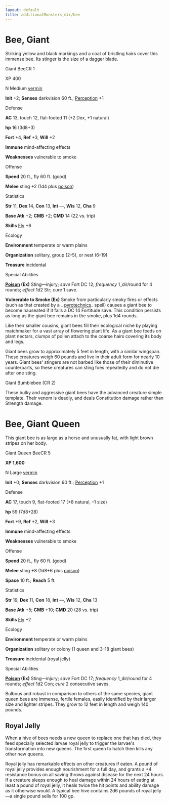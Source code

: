 ```yaml
---
layout: default
title: additionalMonsters_dir/bee
---
```

# Bee, Giant 

Striking yellow and black markings and a coat of bristling hairs cover this immense bee. Its stinger is the size of a dagger blade.

Giant BeeCR 1

XP 400

N Medium [vermin](../monsters_dir/creatureTypes#_vermin)

**Init** +2; **Senses** darkvision 60 ft.; [Perception](../additionalMonsters_dir/../skills_dir/perception#_perception) +1

Defense

**AC** 13, touch 12, flat-footed 11 (+2 Dex, +1 natural)

**hp** 16 (3d8+3)

**Fort** +4, **Ref** +3, **Will** +2

**Immune** mind-affecting effects

**Weaknesses** vulnerable to smoke

Offense

**Speed** 20 ft., fly 60 ft. (good)

**Melee** sting +2 (1d4 plus [poison](../monsters_dir/universalMonsterRules#_poison-(ex-or-su)))

Statistics

**Str** 11, **Dex** 14, **Con** 13, **Int** —, **Wis** 12, **Cha** 9

**Base Atk** +2; **CMB** +2; **CMD** 14 (22 vs. trip)

**Skills** [Fly](../additionalMonsters_dir/../skills_dir/fly#_fly) +6

Ecology

**Environment** temperate or warm plains

**Organization** solitary, group (2–5), or nest (6–19)

**Treasure** incidental

Special Abilities

**[Poison](../monsters_dir/universalMonsterRules#_poison-(ex-or-su)) (Ex)** Sting—injury; _save_ Fort DC 12; _frequency_ 1_dir/round for 4 rounds; _effect_ 1d2 Str; _cure_ 1 save.

**Vulnerable to Smoke (Ex)** Smoke from particularly smoky fires or effects (such as that created by a _ [pyrotechnics](../additionalMonsters_dir/../spells_dir/pyrotechnics#_pyrotechnics)_ spell) causes a giant bee to become nauseated if it fails a DC 14 Fortitude save. This condition persists as long as the giant bee remains in the smoke, plus 1d4 rounds.

Like their smaller cousins, giant bees fill their ecological niche by playing matchmaker for a vast array of flowering plant life. As a giant bee feeds on plant nectars, clumps of pollen attach to the coarse hairs covering its body and legs.

Giant bees grow to approximately 5 feet in length, with a similar wingspan. These creatures weigh 60 pounds and live in their adult form for nearly 10 years. Giant bees' stingers are not barbed like those of their diminutive counterparts, so these creatures can sting foes repeatedly and do not die after one sting.

Giant Bumblebee (CR 2)

These bulky and aggressive giant bees have the advanced creature simple template. Their venom is deadly, and deals Constitution damage rather than Strength damage.

# Bee, Giant Queen

This giant bee is as large as a horse and unusually fat, with light brown stripes on her body.

Giant Queen BeeCR 5

**XP 1,600**

N Large [vermin](../monsters_dir/creatureTypes#_vermin)

**Init** +0; **Senses** darkvision 60 ft.; [Perception](../additionalMonsters_dir/../skills_dir/perception#_perception) +1

Defense

**AC** 17, touch 9, flat-footed 17 (+8 natural, –1 size)

**hp** 59 (7d8+28)

**Fort** +9, **Ref** +2, **Will** +3

**Immune** mind-affecting effects

**Weaknesses** vulnerable to smoke

Offense

**Speed** 20 ft., fly 60 ft. (good)

**Melee** sting +8 (1d8+6 plus [poison](../monsters_dir/universalMonsterRules#_poison-(ex-or-su)))

**Space** 10 ft.; **Reach** 5 ft.

Statistics

**Str** 19, **Dex** 11, **Con** 18, **Int** —, **Wis** 12, **Cha** 13

**Base Atk** +5; **CMB** +10; **CMD** 20 (28 vs. trip)

**Skills** [Fly](../additionalMonsters_dir/../skills_dir/fly#_fly) +2

Ecology

**Environment** temperate or warm plains

**Organization** solitary or colony (1 queen and 3–18 giant bees)

**Treasure** incidental (royal jelly)

Special Abilities

**[Poison](../monsters_dir/universalMonsterRules#_poison-(ex-or-su)) (Ex)** Sting—injury; _save_ Fort DC 17; _frequency_ 1_dir/round for 4 rounds; _effect_ 1d2 Con; _cure_ 2 consecutive saves.

Bulbous and robust in comparison to others of the same species, giant queen bees are immense, fertile females, easily identified by their larger size and lighter stripes. They grow to 12 feet in length and weigh 140 pounds.

## Royal Jelly

When a hive of bees needs a new queen to replace one that has died, they feed specially selected larvae royal jelly to trigger the larvae's transformation into new queens. The first queen to hatch then kills any other new queens.

Royal jelly has remarkable effects on other creatures if eaten. A pound of royal jelly provides enough nourishment for a full day, and grants a +4 resistance bonus on all saving throws against disease for the next 24 hours. If a creature sleeps enough to heal damage within 24 hours of eating at least a pound of royal jelly, it heals twice the hit points and ability damage as it otherwise would. A typical bee hive contains 2d6 pounds of royal jelly—a single pound sells for 100 gp.

